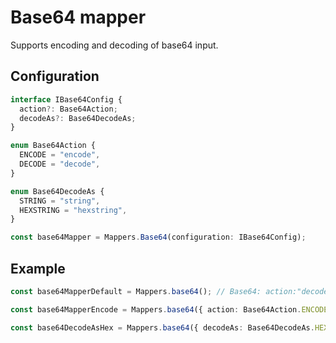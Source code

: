 # Base64 mapper

Supports encoding and decoding of base64 input.

## Configuration

```ts
interface IBase64Config {
  action?: Base64Action;
  decodeAs?: Base64DecodeAs;
}

enum Base64Action {
  ENCODE = "encode",
  DECODE = "decode",
}

enum Base64DecodeAs {
  STRING = "string",
  HEXSTRING = "hexstring",
}

const base64Mapper = Mappers.Base64(configuration: IBase64Config);
```

## Example

```ts
const base64MapperDefault = Mappers.base64(); // Base64: action:"decode"|decodeAs:"string"

const base64MapperEncode = Mappers.base64({ action: Base64Action.ENCODE }); // Base64: action:"encode"

const base64DecodeAsHex = Mappers.base64({ decodeAs: Base64DecodeAs.HEXSTRING }); // Base64: action:"decode"|decodeAs:"hexstring"
```